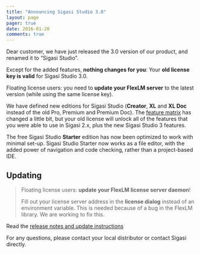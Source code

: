 ```yaml
---
title: "Announcing Sigasi Studio 3.0"
layout: page 
pager: true
date: 2016-01-20
comments: true
---
```

Dear customer, we have just released the 3.0 version of our product, and renamed it to “Sigasi Studio”. 

Except for the added features, **nothing changes for you**: Your **old license key is valid** for Sigasi Studio 3.0.

Floating license users: you need to **update your FlexLM server** to the latest version (while using the same license key). 

We have defined new editions for Sigasi Studio (**Creator**, **XL** and **XL Doc** instead of the old Pro, Premium and Premium Doc). 
The [feature matrix](http://www.sigasi.com/products) has changed a little bit, but your old license will unlock all of the 
features that you were able to use in Sigasi 2.x, plus the new Sigasi Studio 3 features.

The free Sigasi Studio **Starter** edition has now been optimized to work with minimal set-up.
Sigasi Studio Starter now works as a file editor, with the added power of navigation and code checking, rather than a project-based IDE.

## Updating

> Floating license users: **update your FlexLM license server daemon**!
> 
> Fill out your license server address in the **license dialog** instead of an environment variable. This is needed
> because of a bug in the FlexLM library. We are working to fix this.

Read the [release notes and update instructions](/releasenotes/sigasi-3.00.html#how-to-update)

For any questions, please contact your local distributor or contact Sigasi directly.
